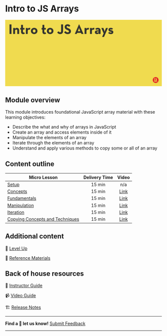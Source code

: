 # Intro to JS Arrays

![Hero image](./assets/hero.png)

## Module overview

This module introduces foundational JavaScript array material with these learning objectives:
- Describe the what and why of arrays in JavaScript
- Create an array and access elements inside of it
- Manipulate the elements of an array
- Iterate through the elements of an array
- Understand and apply various methods to copy some or all of an array

## Content outline

| Micro Lesson | Delivery Time | Video |
|--------------|:-------------:|:-----:|
| [Setup](./setup/README.md)                                                     | 15 min | n/a      |
| [Concepts](./concepts/README.md)                                               | 15 min | [Link]() |
| [Fundamentals](./fundamentals/README.md)                                       | 15 min | [Link]() |
| [Manipulation](./manipulation/README.md)                                       | 15 min | [Link]() |
| [Iteration](./iteration/README.md)                                             | 15 min | [Link]() |
| [Copying Concepts and Techniques](./copying-concepts-and-techniques/README.md) | 15 min | [Link]() |

## Additional content 

:rocket: [Level Up](./level-up/README.md)

:open_book: [Reference Materials](./references/README.md)

## Back of house resources

:file_folder: [Instructor Guide](./back-of-house/instructor-guide.md)

:video_camera: [Video Guide](./back-of-house/video-guide.md)

:building_construction: [Release Notes](./back-of-house/release-notes.md)

<hr>

**Find a :space_invader: let us know!**
[Submit Feedback](https://generalassembly.atlassian.net/servicedesk/customer/portal/16)

<hr>
